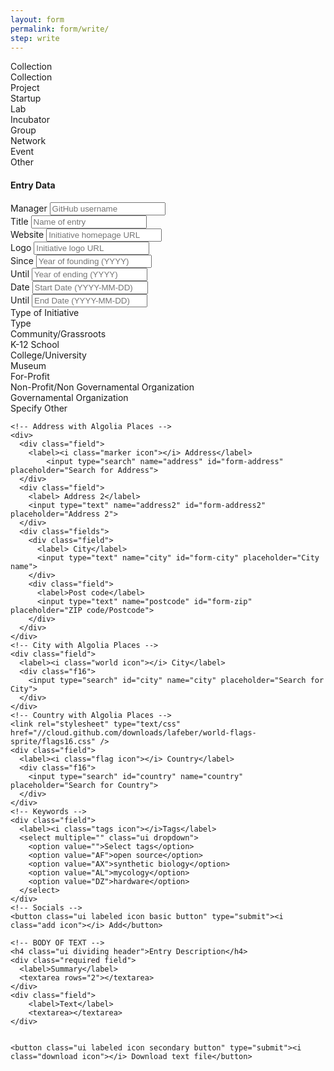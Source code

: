 ```yaml
---
layout: form
permalink: form/write/
step: write
---
```


<form class="ui equal width form">
<!-- Collection -->
  <div class="required field">
    <label><i class="folder icon"></i>
      Collection</h4>
    </label>
      <div class="ui selection dropdown">
         <input type="hidden" name="collection">
         <i class="dropdown icon"></i>
         <div class="default text">Collection</div>
         <div class="menu">
             <div class="item" data-value="project">Project</div>
             <div class="item" data-value="startup">Startup</div>
             <div class="item" data-value="lab">Lab</div>
             <div class="item" data-value="incubator">Incubator</div>
             <div class="item" data-value="group">Group</div>
             <div class="item" data-value="network">Network</div>
             <div class="item" data-value="event">Event</div>
             <div class="item" data-value="other">Other</div>
         </div>
     </div>
  </div>
  <h4 class="ui dividing header">Entry Data</h4>
  <!-- Entry Manager -->
  <div class="required field">
    <label><i class="privacy icon"></i> Manager</label>
    <input type="text" name="manager" placeholder="GitHub username">
  </div>
  <!-- Name of Initiative -->
  <div class="required field">
    <label><i class="star icon"></i> Title</label>
    <input type="text" name="title" placeholder="Name of entry">
  </div>
  <!-- Homepage URL -->
  <div class="required field">
    <label><i class="external icon"></i> Website</label>
    <input type="text" name="website" placeholder="Initiative homepage URL">
  </div>
  <!-- Logo URL -->
  <div class="field">
    <label><i class="image icon"></i> Logo</label>
    <input type="text" name="logo" placeholder="Initiative logo URL">
  </div>
  <!-- Established -->
  <div class="fields">
    <div class="required field">
      <label><i class="gift icon"></i> Since</label>
      <input type="text" name="since" placeholder="Year of founding (YYYY)">
    </div>
    <div class="field">
      <label>Until</label>
      <input type="text" name="until" placeholder="Year of ending (YYYY)">
    </div>
  </div>
  <!-- Dates (only for Events)-->
  <div class="fields">
    <div class="required field">
      <label><i class="calendar icon"></i> Date</label>
      <input type="text" name="date-start" placeholder="Start Date (YYYY-MM-DD)">
    </div>
    <div class="required field">
      <label>Until</label>
      <input type="text" name="date-end" placeholder="End Date (YYYY-MM-DD)">
    </div>
  </div>
  <!-- Host Organization -->

  <!-- Type of Organization -->
  <div class="required field">
    <label><i class="folder icon"></i>
      Type of Initiative</h4>
    </label>
      <div class="ui selection dropdown">
         <input type="hidden" name="collection">
         <i class="dropdown icon"></i>
         <div class="default text">Type</div>
         <div class="menu">
             <div class="item" data-value="community">Community/Grassroots</div>
             <div class="item" data-value="school">K-12 School</div>
             <div class="item" data-value="university">College/University</div>
             <div class="item" data-value="museum">Museum</div>
             <div class="item" data-value="fp">For-Profit</div>
             <div class="item" data-value="np">Non-Profit/Non Governamental Organization</div>
             <div class="item" data-value="governamental">Governamental Organization</div>
             <div class="item" data-value="specify">Specify Other</div>
         </div>
     </div>
  </div>
  <!-- Affiliates -->

  <!-- Location -->
    <!-- Address with Algolia Places -->
    <div>
      <div class="field">
        <label><i class="marker icon"></i> Address</label>
            <input type="search" name="address" id="form-address" placeholder="Search for Address">
      </div>
      <div class="field">
        <label> Address 2</label>
        <input type="text" name="address2" id="form-address2" placeholder="Address 2">
      </div>
      <div class="fields">
        <div class="field">
          <label> City</label>
          <input type="text" name="city" id="form-city" placeholder="City name">
        </div>
        <div class="field">
          <label>Post code</label>
          <input type="text" name="postcode" id="form-zip" placeholder="ZIP code/Postcode">
        </div>
      </div>
    </div>
    <!-- City with Algolia Places -->
    <div class="field">
      <label><i class="world icon"></i> City</label>
      <div class="f16">
        <input type="search" id="city" name="city" placeholder="Search for City">
      </div>
    </div>
    <!-- Country with Algolia Places -->
    <link rel="stylesheet" type="text/css" href="//cloud.github.com/downloads/lafeber/world-flags-sprite/flags16.css" />
    <div class="field">
      <label><i class="flag icon"></i> Country</label>
      <div class="f16">
        <input type="search" id="country" name="country" placeholder="Search for Country">
      </div>
    </div>
    <!-- Keywords -->
    <div class="field">
      <label><i class="tags icon"></i>Tags</label>
      <select multiple="" class="ui dropdown">
        <option value="">Select tags</option>
        <option value="AF">open source</option>
        <option value="AX">synthetic biology</option>
        <option value="AL">mycology</option>
        <option value="DZ">hardware</option>
      </select>
    </div>
    <!-- Socials -->
    <button class="ui labeled icon basic button" type="submit"><i class="add icon"></i> Add</button>

    <!-- BODY OF TEXT -->
    <h4 class="ui dividing header">Entry Description</h4>
    <div class="required field">
      <label>Summary</label>
      <textarea rows="2"></textarea>
    </div>
    <div class="field">
        <label>Text</label>
        <textarea></textarea>
    </div>


    <button class="ui labeled icon secondary button" type="submit"><i class="download icon"></i> Download text file</button>
  </form>
